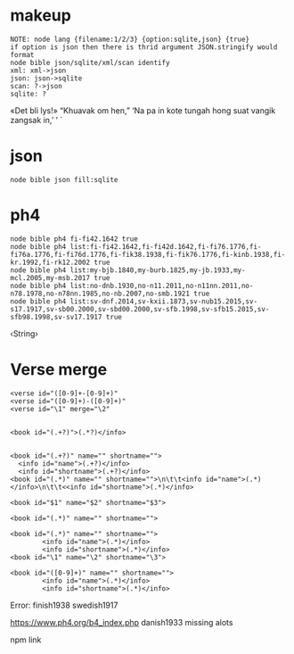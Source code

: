 # makeup

```
NOTE: node lang {filename:1/2/3} {option:sqlite,json} {true}
if option is json then there is thrid argument JSON.stringify would format
node bible json/sqlite/xml/scan identify
xml: xml->json
json: json->sqlite
scan: ?->json
sqlite: ?
```

«Det bli lys!»
“Khuavak om hen,”
‘Na pa in kote tungah hong suat vangik zangsak in,’
’
`

# json

```shell
node bible json fill:sqlite
```

# ph4

```shell
node bible ph4 fi-fi42.1642 true
node bible ph4 list:fi-fi42.1642,fi-fi42d.1642,fi-fi76.1776,fi-fi76a.1776,fi-fi76d.1776,fi-fik38.1938,fi-fik76.1776,fi-kinb.1938,fi-kr.1992,fi-rk12.2002 true
node bible ph4 list:my-bjb.1840,my-burb.1825,my-jb.1933,my-mcl.2005,my-msb.2017 true
node bible ph4 list:no-dnb.1930,no-n11.2011,no-n11nn.2011,no-n78.1978,no-n78nn.1985,no-nb.2007,no-smb.1921 true
node bible ph4 list:sv-dnf.2014,sv-kxii.1873,sv-nub15.2015,sv-s17.1917,sv-sb00.2000,sv-sbd00.2000,sv-sfb.1998,sv-sfb15.2015,sv-sfb98.1998,sv-sv17.1917 true
```

‹String›

# Verse merge
```shell
<verse id="([0-9]+-[0-9]+)"
<verse id="([0-9]+)-([0-9]+)"
<verse id="\1" merge="\2"


<book id="(.+?)">(.*?)</info>


<book id="(.+?)" name="" shortname="">
  <info id="name">(.+?)</info>
  <info id="shortname">(.+?)</info>
<book id="(.*)" name="" shortname="">\n\t\t<info id="name">(.*)</info>\n\t\t<<info id="shortname">(.*)</info>

<book id="$1" name="$2" shortname="$3">

<book id="(.*)" name="" shortname="">

<book id="(.*)" name="" shortname="">
		<info id="name">(.*)</info>
		<info id="shortname">(.*)</info>
<book id="\1" name="\2" shortname="\3">

<book id="([0-9]+)" name="" shortname="">
		<info id="name">(.*)</info>
		<info id="shortname">(.*)</info>

```
Error:
  finish1938
  swedish1917

https://www.ph4.org/b4_index.php
danish1933 missing alots

npm link